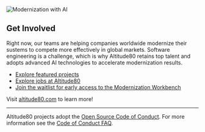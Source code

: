 ![Modernization with AI](https://res.cloudinary.com/stratmachine/image/upload/v1683911844/altitude80/a80_logo_black_rgajpd.png) 

## Get Involved

Right now, our teams are helping companies worldwide modernize their sustems to compete more effectively in global markets. Software engineering is a challenge, which is why Altitude80 retains top talent and adopts advanced AI technologies to accelerate modernization results.

* [Explore featured projects](https://example.com)
* [Explore jobs at Altitude80](https://example.com)
* [Join the waitlist for early access to the Modernization Workbench](https://altitude80.vercel.app/)

Visit [altitude80.com](https://altitude80.com) to learn more!

----

Altitude80 projects adopt the [Open Source Code of Conduct](https://example.com/). For more information see the [Code of Conduct FAQ](https://example.com).
